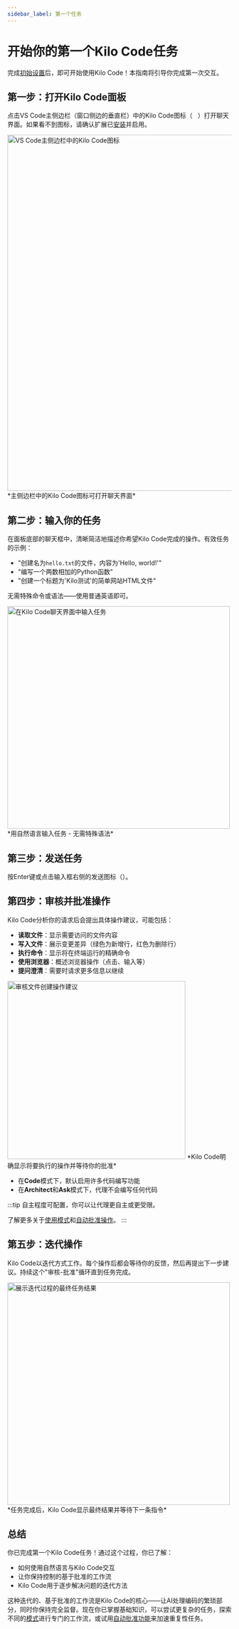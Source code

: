 ```yaml
---
sidebar_label: 第一个任务
---
```


# 开始你的第一个Kilo Code任务

完成[初始设置](/getting-started/setting-up)后，即可开始使用Kilo Code！本指南将引导你完成第一次交互。

## 第一步：打开Kilo Code面板

点击VS Code主侧边栏（窗口侧边的垂直栏）中的Kilo Code图标（<img src="/docs/img/kilo-v1.svg" width="12" />）打开聊天界面。如果看不到图标，请确认扩展已[安装](/getting-started/installing)并启用。

<img src="/docs/img/your-first-task/your-first-task.png" alt="VS Code主侧边栏中的Kilo Code图标" width="800" />
*主侧边栏中的Kilo Code图标可打开聊天界面*

## 第二步：输入你的任务

在面板底部的聊天框中，清晰简洁地描述你希望Kilo Code完成的操作。有效任务的示例：

* "创建名为`hello.txt`的文件，内容为'Hello, world!'"
* "编写一个两数相加的Python函数"
* "创建一个标题为'Kilo测试'的简单网站HTML文件"

无需特殊命令或语法——使用普通英语即可。

<img src="/docs/img/your-first-task/your-first-task-6.png" alt="在Kilo Code聊天界面中输入任务" width="500" />
*用自然语言输入任务 - 无需特殊语法*

## 第三步：发送任务

按Enter键或点击输入框右侧的发送图标（<Codicon name="send" />）。

## 第四步：审核并批准操作

Kilo Code分析你的请求后会提出具体操作建议，可能包括：

* **读取文件**：显示需要访问的文件内容
* **写入文件**：展示变更差异（绿色为新增行，红色为删除行）
* **执行命令**：显示将在终端运行的精确命令
* **使用浏览器**：概述浏览器操作（点击、输入等）
* **提问澄清**：需要时请求更多信息以继续

<img src="/docs/img/your-first-task/your-first-task-7.png" alt="审核文件创建操作建议" width="400" />
*Kilo Code明确显示将要执行的操作并等待你的批准*

* 在**Code**模式下，默认启用许多代码编写功能
* 在**Architect**和**Ask**模式下，代理不会编写任何代码

:::tip
自主程度可配置，你可以让代理更自主或更受限。

了解更多关于[使用模式](/basic-usage/using-modes)和[自动批准操作](/features/auto-approving-actions)。
:::

## 第五步：迭代操作

Kilo Code以迭代方式工作。每个操作后都会等待你的反馈，然后再提出下一步建议。持续这个"审核-批准"循环直到任务完成。

<img src="/docs/img/your-first-task/your-first-task-8.png" alt="展示迭代过程的最终任务结果" width="500" />
*任务完成后，Kilo Code显示最终结果并等待下一条指令*

## 总结

你已完成第一个Kilo Code任务！通过这个过程，你已了解：

* 如何使用自然语言与Kilo Code交互
* 让你保持控制的基于批准的工作流
* Kilo Code用于逐步解决问题的迭代方法

这种迭代的、基于批准的工作流是Kilo Code的核心——让AI处理编码的繁琐部分，同时你保持完全监督。现在你已掌握基础知识，可以尝试更复杂的任务，探索不同的[模式](/basic-usage/using-modes)进行专门的工作流，或试用[自动批准功能](/features/auto-approving-actions)来加速重复性任务。